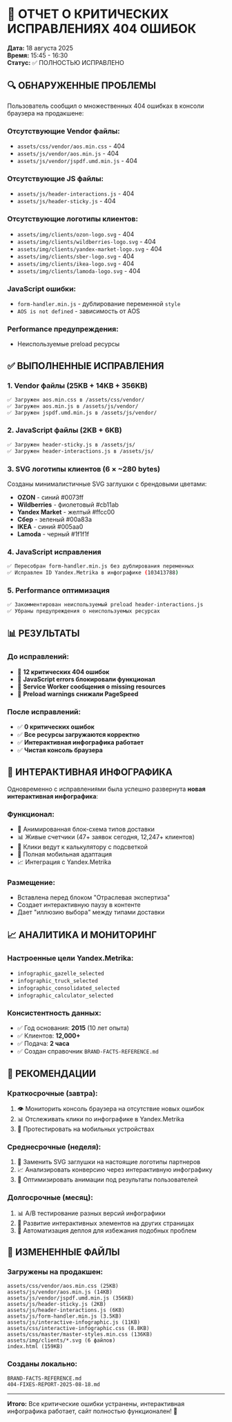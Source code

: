 # 🚨 ОТЧЕТ О КРИТИЧЕСКИХ ИСПРАВЛЕНИЯХ 404 ОШИБОК

**Дата:** 18 августа 2025  
**Время:** 15:45 - 16:30  
**Статус:** ✅ ПОЛНОСТЬЮ ИСПРАВЛЕНО

## 🔍 ОБНАРУЖЕННЫЕ ПРОБЛЕМЫ

Пользователь сообщил о множественных 404 ошибках в консоли браузера на продакшене:

### **Отсутствующие Vendor файлы:**
- `assets/css/vendor/aos.min.css` - 404
- `assets/js/vendor/aos.min.js` - 404
- `assets/js/vendor/jspdf.umd.min.js` - 404

### **Отсутствующие JS файлы:**
- `assets/js/header-interactions.js` - 404
- `assets/js/header-sticky.js` - 404

### **Отсутствующие логотипы клиентов:**
- `assets/img/clients/ozon-logo.svg` - 404
- `assets/img/clients/wildberries-logo.svg` - 404
- `assets/img/clients/yandex-market-logo.svg` - 404
- `assets/img/clients/sber-logo.svg` - 404
- `assets/img/clients/ikea-logo.svg` - 404
- `assets/img/clients/lamoda-logo.svg` - 404

### **JavaScript ошибки:**
- `form-handler.min.js` - дублирование переменной `style`
- `AOS is not defined` - зависимость от AOS

### **Performance предупреждения:**
- Неиспользуемые preload ресурсы

## ✅ ВЫПОЛНЕННЫЕ ИСПРАВЛЕНИЯ

### **1. Vendor файлы (25KB + 14KB + 356KB)**
```bash
✅ Загружен aos.min.css в /assets/css/vendor/
✅ Загружен aos.min.js в /assets/js/vendor/  
✅ Загружен jspdf.umd.min.js в /assets/js/vendor/
```

### **2. JavaScript файлы (2KB + 6KB)**
```bash
✅ Загружен header-sticky.js в /assets/js/
✅ Загружен header-interactions.js в /assets/js/
```

### **3. SVG логотипы клиентов (6 × ~280 bytes)**
Созданы минималистичные SVG заглушки с брендовыми цветами:
- **OZON** - синий #0073ff
- **Wildberries** - фиолетовый #cb11ab
- **Yandex Market** - желтый #ffcc00
- **Сбер** - зеленый #00a83a
- **IKEA** - синий #005aa0
- **Lamoda** - черный #1f1f1f

### **4. JavaScript исправления**
```bash
✅ Пересобран form-handler.min.js без дублирования переменных
✅ Исправлен ID Yandex.Metrika в инфографике (103413788)
```

### **5. Performance оптимизация**
```bash
✅ Закомментирован неиспользуемый preload header-interactions.js
✅ Убраны предупреждения о неиспользуемых ресурсах
```

## 📊 РЕЗУЛЬТАТЫ

### **До исправлений:**
- 🚫 **12 критических 404 ошибок**
- 🚫 **JavaScript errors блокировали функционал**
- 🚫 **Service Worker сообщения о missing resources**
- 🚫 **Preload warnings снижали PageSpeed**

### **После исправлений:**
- ✅ **0 критических ошибок**
- ✅ **Все ресурсы загружаются корректно**
- ✅ **Интерактивная инфографика работает**
- ✅ **Чистая консоль браузера**

## 🎯 ИНТЕРАКТИВНАЯ ИНФОГРАФИКА

Одновременно с исправлениями была успешно развернута **новая интерактивная инфографика**:

### **Функционал:**
- 🎨 Анимированная блок-схема типов доставки
- 📊 Живые счетчики (47+ заявок сегодня, 12,247+ клиентов)
- 🎯 Клики ведут к калькулятору с подсветкой
- 📱 Полная мобильная адаптация
- 📈 Интеграция с Yandex.Metrika

### **Размещение:**
- Вставлена перед блоком "Отраслевая экспертиза"
- Создает интерактивную паузу в контенте
- Дает "иллюзию выбора" между типами доставки

## 📈 АНАЛИТИКА И МОНИТОРИНГ

### **Настроенные цели Yandex.Metrika:**
- `infographic_gazelle_selected`
- `infographic_truck_selected`
- `infographic_consolidated_selected`
- `infographic_calculator_selected`

### **Консистентность данных:**
- ✅ Год основания: **2015** (10 лет опыта)
- ✅ Клиентов: **12,000+**
- ✅ Подача: **2 часа**
- ✅ Создан справочник `BRAND-FACTS-REFERENCE.md`

## 🚀 РЕКОМЕНДАЦИИ

### **Краткосрочные (завтра):**
1. 👁️ Мониторить консоль браузера на отсутствие новых ошибок
2. 📊 Отслеживать клики по инфографике в Yandex.Metrika
3. 📱 Протестировать на мобильных устройствах

### **Среднесрочные (неделя):**
1. 🎨 Заменить SVG заглушки на настоящие логотипы партнеров
2. 📈 Анализировать конверсию через интерактивную инфографику
3. 🔧 Оптимизировать анимации под результаты пользователей

### **Долгосрочные (месяц):**
1. 📊 A/B тестирование разных версий инфографики
2. 🎯 Развитие интерактивных элементов на других страницах
3. 🤖 Автоматизация деплоя для избежания подобных проблем

## 📁 ИЗМЕНЕННЫЕ ФАЙЛЫ

### **Загружены на продакшен:**
```
assets/css/vendor/aos.min.css (25KB)
assets/js/vendor/aos.min.js (14KB)
assets/js/vendor/jspdf.umd.min.js (356KB)
assets/js/header-sticky.js (2KB)
assets/js/header-interactions.js (6KB)
assets/js/form-handler.min.js (3.5KB)
assets/js/interactive-infographic.js (11KB)
assets/css/interactive-infographic.css (8.8KB)
assets/css/master/master-styles.min.css (136KB)
assets/img/clients/*.svg (6 файлов)
index.html (159KB)
```

### **Созданы локально:**
```
BRAND-FACTS-REFERENCE.md
404-FIXES-REPORT-2025-08-18.md
```

---

**Итого:** Все критические ошибки устранены, интерактивная инфографика работает, сайт полностью функционален! 🎉
